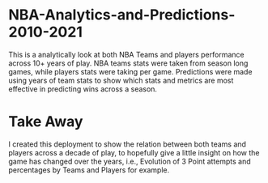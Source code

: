 # NBA-Analytics-and-Predictions-2010-2021
This is a analytically look at both NBA Teams and players performance across 10+ years of play.
NBA teams stats were taken from season long games, while players stats were taking per game.
Predictions were made using years of team stats to show which stats and metrics are most effective in
predicting wins across a season.


# Take Away
I created this deployment to show the relation between both teams and players
across a decade of play, to hopefully give a little insight on how the game has changed over
the years, i.e., Evolution of 3 Point attempts and percentages by Teams and Players for example.
